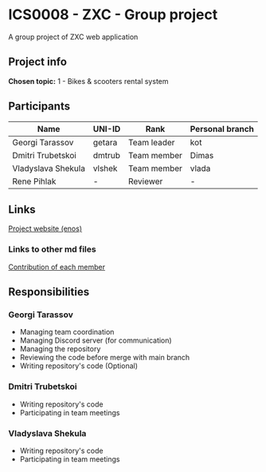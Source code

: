 # ICS0008 - ZXC - Group project

A group project of ZXC web application

## Project info

**Chosen topic:** 1 - Bikes & scooters rental system

## Participants

| Name               | UNI-ID | Rank        | Personal branch |
| ------------------ | ------ | ----------- | --------------- |
| Georgi Tarassov    | getara | Team leader | kot             |
| Dmitri Trubetskoi  | dmtrub | Team member | Dimas           |
| Vladyslava Shekula | vlshek | Team member | vlada           |
| Rene Pihlak        | -      | Reviewer    | -               |

## Links

[Project website (enos)](https://enos.itcollege.ee/~getara/ics0008-zxc/html/)

### Links to other md files

[Contribution of each member](https://gitlab.cs.ttu.ee/getara/ics0008-zxc/-/blob/main/CONTRIBUTION.md)

## Responsibilities

### Georgi Tarassov

- Managing team coordination
- Managing Discord server (for communication)
- Managing the repository
- Reviewing the code before merge with main branch
- Writing repository's code (Optional)

### Dmitri Trubetskoi

- Writing repository's code
- Participating in team meetings

### Vladyslava Shekula

- Writing repository's code
- Participating in team meetings
